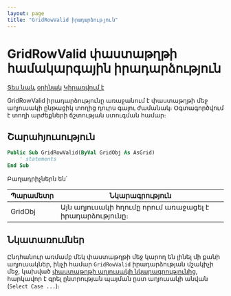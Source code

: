 ```yaml
---
layout: page
title: "GridRowValid իրադարձություն"
---
```


# GridRowValid փաստաթղթի համակարգային իրադարձություն

[Տես նաև](../scriptstproced.md) [օրինակ](../Examples/E_GridRowValid.md) [Կիրառվում է](../Defs/doc.md)

GridRowValid իրադարձությունը առաջանում է փաստաթղթի մեջ աղյուսակի ընթացիկ տողից դուրս գալու ժամանակ։ 
Օգտագործվում է տողի արժեքների ճշտության ստուգման համար։

## Շարահյուսություն

``` vb
Public Sub GridRowValid(ByVal GridObj As AsGrid)
    ' statements
End Sub
```

Բաղադրիչներն են՝

| Պարամետր | Նկարագրություն |
|--|--|
| GridObj | Այն աղյուսակի հղումը որում առաջացել է իրադարձությունը։ |

## Նկատառումներ

Ընդհանուր առմամբ մեկ փաստաթղթի մեջ կարող են լինել մի քանի աղյուսակներ, ինչի համար `GridRowValid` իրադարձության մշակիչի մեջ, կախված [փաստաթղթի աղյուսակի նկարագրությունից](../grid.md), հարկավոր է գրել ընտրության պայման ըստ աղյուսակի անվան (`Select Case ...`)։
